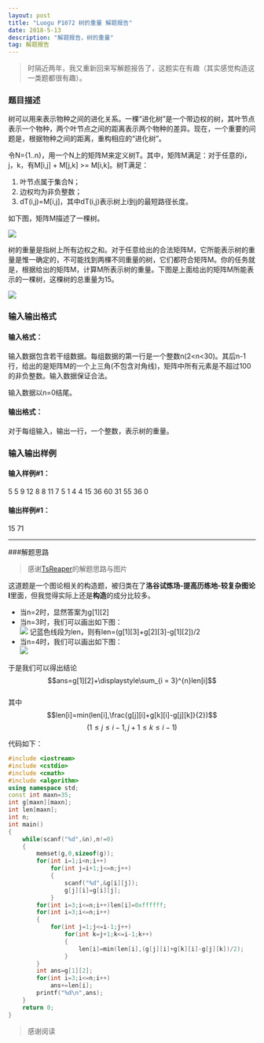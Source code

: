 ```yaml
---
layout: post
title: "Luogu P1072 树的重量 解题报告"
date: 2018-5-13 
description: "解题报告，树的重量"
tag: 解题报告
--- 
```


> 时隔近两年，我又重新回来写解题报告了，这题实在有趣（其实感觉构造这一类题都很有趣）。  

### 题目描述

树可以用来表示物种之间的进化关系。一棵“进化树”是一个带边权的树，其叶节点表示一个物种，两个叶节点之间的距离表示两个物种的差异。现在，一个重要的问题是，根据物种之间的距离，重构相应的“进化树”。  

令N={1..n}，用一个N上的矩阵M来定义树T。其中，矩阵M满足：对于任意的i，j，k，有M[i,j] + M[j,k] >= M[i,k]。树T满足：  

1. 叶节点属于集合N；  
2. 边权均为非负整数；  
3. dT(i,j)=M[i,j]，其中dT(i,j)表示树上i到j的最短路径长度。  

如下图，矩阵M描述了一棵树。  

![](https://cdn.luogu.org/upload/pic/82.png)

树的重量是指树上所有边权之和。对于任意给出的合法矩阵M，它所能表示树的重量是惟一确定的，不可能找到两棵不同重量的树，它们都符合矩阵M。你的任务就是，根据给出的矩阵M，计算M所表示树的重量。下图是上面给出的矩阵M所能表示的一棵树，这棵树的总重量为15。  

![](https://cdn.luogu.org/upload/pic/83.png)

### 输入输出格式

#### 输入格式：

输入数据包含若干组数据。每组数据的第一行是一个整数n(2<n<30)。其后n-1行，给出的是矩阵M的一个上三角(不包含对角线)，矩阵中所有元素是不超过100的非负整数。输入数据保证合法。  

输入数据以n=0结尾。  

#### 输出格式：

对于每组输入，输出一行，一个整数，表示树的重量。  

### 输入输出样例

#### 输入样例#1： 

5
5 9 12 8
8 11 7
5 1
4
4
15 36 60
31 55
36
0 

#### 输出样例#1： 

15
71

***

###解题思路

> 感谢[TsReaper](https://www.luogu.org/blog/user4341/solution-p1268)的解题思路与图片

这道题是一个图论相关的构造题，被归类在了**洛谷试炼场-提高历练地-较复杂图论I**里面，但我觉得实际上还是**构造**的成分比较多。  

- 当n=2时，显然答案为g[1][2]  
- 当n=3时，我们可以画出如下图：  
![](https://cdn.luogu.org/upload/pic/1522.png)
记蓝色线段为len，则有len=(g[1][3]+g[2][3]-g[1][2])/2  
- 当n=4时，我们可以画出如下图：  
![](https://cdn.luogu.org/upload/pic/1523.png)  

于是我们可以得出结论$$ans=g[1][2]+\displaystyle\sum_{i = 3}^{n}len[i]$$  
其中$$len[i]=min(len[i],\frac{g[j][i]+g[k][i]-g[j][k]}{2})$$ $$(1 \leq j \leq i-1 , j+1 \leq k \leq i-1)$$

代码如下：

```c++
#include <iostream>
#include <cstdio>
#include <cmath>
#include <algorithm>
using namespace std;
const int maxn=35;
int g[maxn][maxn];
int len[maxn];
int n;
int main()
{
    while(scanf("%d",&n),n!=0)
    {
        memset(g,0,sizeof(g));
        for(int i=1;i<n;i++)
            for(int j=i+1;j<=n;j++)
            {
                scanf("%d",&g[i][j]);
                g[j][i]=g[i][j];
            }
        for(int i=3;i<=n;i++)len[i]=0xffffff;
        for(int i=3;i<=n;i++)
        {
            for(int j=1;j<=i-1;j++)
                for(int k=j+1;k<=i-1;k++)
                {
                    len[i]=min(len[i],(g[j][i]+g[k][i]-g[j][k])/2);
                }
        }
        int ans=g[1][2];
        for(int i=3;i<=n;i++)
            ans+=len[i];
        printf("%d\n",ans);
    }
    return 0;
}
```

> 感谢阅读
